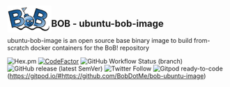 <img alt="bob" align="left" src="docs/bob.png" width="20%" height="20%">

## BOB - ubuntu-bob-image

ubuntu-bob-image is an open source base binary image to build from-scratch docker containers for the BoB! repository 

![Hex.pm](https://img.shields.io/hexpm/l/apa)
[![CodeFactor](https://www.codefactor.io/repository/github/bobdotme/bob-ubuntu-image/badge)](https://www.codefactor.io/repository/github/bobdotme/bob-ubuntu-image)
![GitHub Workflow Status (branch)](https://img.shields.io/github/workflow/status/BobDotMe/bob-ubuntu-image/release/v0.99.2?label=build%20v0.99.2)
![GitHub release (latest SemVer)](https://img.shields.io/github/v/release/BobDotMe/bob-ubuntu-image)
![Twitter Follow](https://img.shields.io/twitter/follow/BobDotMe?style=social)
![Gitpod ready-to-code](https://img.shields.io/badge/Gitpod-ready--to--code-blue?logo=gitpod)(https://gitpod.io/#https://github.com/BobDotMe/bob-ubuntu-image)


<!--stackedit_data:
eyJoaXN0b3J5IjpbLTc4ODgwMzg3Ml19
-->